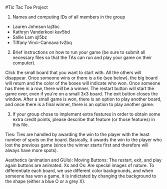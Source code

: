#Tic Tac Toe Project

1. Names and computing IDs of all members in the group
  - Lauren Johnson laj3bc
  - Kathryn Vanderkooi kav5bd
  - Sallie Lam sjl5bz 
  - Tiffany Vinci-Cannava tv2bq

2. Brief instructions on how to run your game (be sure to submit all necessary files so that the TAs can run and play your game on their computer).

  Click the small board that you want to start with. All the others will disappear. Once someone wins or there is a tie (see below), the big board will return and the color of the boxes will indicate who won. Once someone has three in a row, there will be a winner. The restart button will start the game over, even if you're on a small 3x3 board. The exit button closes the window. After a small game is won, there is an option to play another board, and once there is a final winner, there is an option to play another game. 
  
3. If your group chose to implement extra features in order to obtain some extra credit points, please describe that feature (or those features) in this file. 

  Ties: Ties are handled by awarding the win to the player with the least number of spots on the board. Basically, it awards the   win to the player who lost the previous game (since the winner starts first and therefore will always have more spots).

  Aesthetics (animation and GUIs): 
  Moving Buttons: The restart, exit, and play again buttons are animated.
  Xs and Os: Are special images of nature.
  To differentiate each board, we use different color backgrounds, and when someone has won a game, it is indictated by changing the background to the shape (either a blue O or a grey X).
